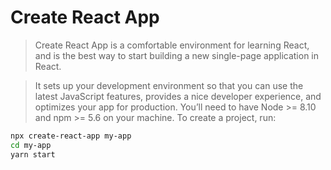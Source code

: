 # Create React App

> Create React App is a comfortable environment for learning React, and is the best way to start building a new single-page application in React.

> It sets up your development environment so that you can use the latest JavaScript features, provides a nice developer experience, and optimizes your app for production. You’ll need to have Node >= 8.10 and npm >= 5.6 on your machine. To create a project, run:

```bash
npx create-react-app my-app
cd my-app
yarn start
```
